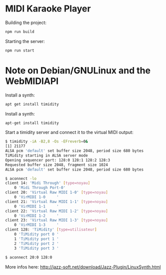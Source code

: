 # MIDI Karaoke Player

Building the project:

```sh
npm run build
```

Starting the server:

```sh
npm run start
```

# Note on Debian/GNULinux and the WebMIDIAPI

Install a synth:
```sh
apt get install timidity
```

Install a synth:
```sh
apt-get install timidity
```

Start a timidity server and connect it to the virtual MIDI output:
```sh
$ timidity -iA -B2,8 -Os -EFreverb=0&
[1] 21177
ALSA pcm 'default' set buffer size 2048, period size 680 bytes
TiMidity starting in ALSA server mode
Opening sequencer port: 128:0 128:1 128:2 128:3
Requested buffer size 2048, fragment size 1024
ALSA pcm 'default' set buffer size 2048, period size 680 bytes

$ aconnect -lo
client 14: 'Midi Through' [type=noyau]
    0 'Midi Through Port-0'
client 20: 'Virtual Raw MIDI 1-0' [type=noyau]
    0 'VirMIDI 1-0     '
client 21: 'Virtual Raw MIDI 1-1' [type=noyau]
    0 'VirMIDI 1-1     '
client 22: 'Virtual Raw MIDI 1-2' [type=noyau]
    0 'VirMIDI 1-2     '
client 23: 'Virtual Raw MIDI 1-3' [type=noyau]
    0 'VirMIDI 1-3     '
client 128: 'TiMidity' [type=utilisateur]
    0 'TiMidity port 0 '
    1 'TiMidity port 1 '
    2 'TiMidity port 2 '
    3 'TiMidity port 3 '
    
$ aconnect 20:0 128:0

```

More infos here: http://jazz-soft.net/download/Jazz-Plugin/LinuxSynth.html

